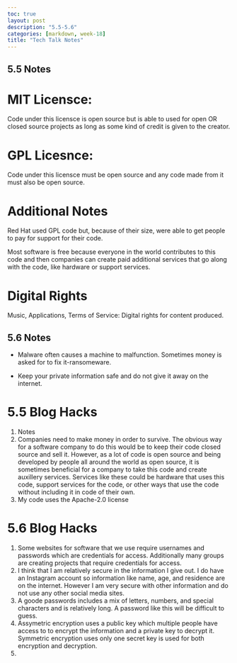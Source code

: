 ```yaml
---
toc: true
layout: post
description: "5.5-5.6"
categories: [markdown, week-18]
title: "Tech Talk Notes"
---
```


## 5.5 Notes

# MIT Licensce: 

Code under this licensce is open source but is able to used for open OR closed source projects as long as some kind of credit is given to the creator.

# GPL Licesnce:

Code under this licensce must be open source and any code made from it must also be open source.

# Additional Notes

Red Hat used GPL code but, because of their size, were able to get people to pay for support for their code.

Most software is free because everyone in the world contributes to this code and then companies can create paid additional services that go along with the code, like hardware or support services.

# Digital Rights

Music, Applications, Terms of Service: Digital rights for content produced.

## 5.6 Notes

- Malware often causes a machine to malfunction. Sometimes money is asked for to fix it-ransomeware.

- Keep your private information safe and do not give it away on the internet.

# 5.5 Blog Hacks

1. Notes
2. Companies need to make money in order to survive. The obvious way for a software company to do this would be to keep their code closed source and sell it. However, as a lot of code is open source and being developed by people all around the world as open source, it is sometimes beneficial for a company to take this code and create auxillery services. Services like these could be hardware that uses this code, support services for the code, or other ways that use the code without including it in code of their own.
3. My code uses the Apache-2.0 license

# 5.6 Blog Hacks

1. Some websites for software that we use require usernames and passwords which are credentials for access. Additionally many groups are creating projects that require credentials for access. 
2. I think that I am relatively secure in the information I give out. I do have an Instagram account so information like name, age, and residence are on the internet. However I am very secure with other information and do not use any other social media sites.
3. A goode passwords includes a mix of letters, numbers, and special characters and is relatively long. A password like this will be difficult to guess.
4. Assymetric encryption uses a public key which multiple people have access to to encrypt the information and a private key to decrypt it. Symmetric encryption uses only one secret key is used for both encryption and decryption.
5. 
